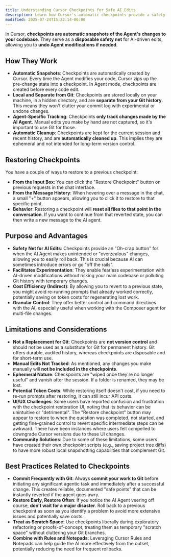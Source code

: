```yaml
---
title: Understanding Cursor Checkpoints for Safe AI Edits
description: Learn how Cursor's automatic checkpoints provide a safety net for AI-driven code changes and modifications.
modified: 2025-07-24T15:22:14-06:00
---
```


In Cursor, **checkpoints are automatic snapshots of the Agent's changes to your codebase**. They serve as a **disposable safety net** for AI-driven edits, allowing you to **undo Agent modifications if needed**.

## How They Work

- **Automatic Snapshots**: Checkpoints are automatically created by Cursor. Every time the Agent modifies your code, Cursor zips up the pre-change state into a checkpoint. In Agent mode, checkpoints are created before every code edit.
- **Local and Separate from Git**: Checkpoints are stored locally on your machine, in a hidden directory, and are **separate from your Git history**. This means they won't clutter your commit log with experimental or undone changes.
- **Agent-Specific Tracking**: Checkpoints **only track changes made by the AI Agent**. Manual edits you make by hand are not captured, so it's important to use Git for those.
- **Automatic Cleanup**: Checkpoints are kept for the current session and recent history, and are **automatically cleaned up**. This implies they are ephemeral and not intended for long-term version control.

## Restoring Checkpoints

You have a couple of ways to restore to a previous checkpoint:

- **From the Input Box**: You can click the "Restore Checkpoint" button on previous requests in the chat interface.
- **From the Message History**: When hovering over a message in the chat, a small "+" button appears, allowing you to click it to restore to that specific point.
- **Behavior**: Restoring a checkpoint will **reset all files to that point in the conversation**. If you want to continue from that reverted state, you can then write a new message to the AI agent.

## Purpose and Advantages

- **Safety Net for AI Edits**: Checkpoints provide an "Oh-crap button" for when the AI Agent makes unintended or "overzealous" changes, allowing you to easily roll back. This is crucial because AI can sometimes introduce errors or go "off the rails".
- **Facilitates Experimentation**: They enable fearless experimentation with AI-driven modifications without risking your main codebase or polluting Git history with temporary changes.
- **Cost Efficiency (Indirect)**: By allowing you to revert to a previous state, you might avoid re-running prompts that already worked correctly, potentially saving on token costs for regenerating lost work.
- **Granular Control**: They offer better control and command directives with the AI, especially useful when working with the Composer agent for multi-file changes.

## Limitations and Considerations

- **Not a Replacement for Git**: Checkpoints are **not version control** and should not be used as a substitute for Git for permanent history. Git offers durable, audited history, whereas checkpoints are disposable and for short-term use.
- **Manual Edits Not Tracked**: As mentioned, any changes you make manually will **not be included in the checkpoints**.
- **Ephemeral Nature**: Checkpoints are "wiped once they're no longer useful" and vanish after the session. If a folder is renamed, they may be lost.
- **Potential Token Costs**: While restoring itself doesn't cost, if you need to re-run prompts after restoring, it can still incur API costs.
- **UI/UX Challenges**: Some users have reported confusion and frustration with the checkpoint restoration UI, noting that its behavior can be unintuitive or "detrimental". The "Restore checkpoint" button may appear to restore to when the question was completed, not started, and getting fine-grained control to revert specific intermediate steps can be awkward. There have been instances where users felt compelled to downgrade Cursor versions due to these UI changes.
- **Community Solutions**: Due to some of these limitations, some users have created their own checkpoint scripts (e.g., saving project tree diffs) to have more robust local snapshotting capabilities that complement Git.

## Best Practices Related to Checkpoints

- **Commit Frequently with Git**: Always **commit your work to Git** before initiating any significant agentic task and immediately after a successful change. This creates reliable, documented "safe points" that can be instantly reverted if the agent goes awry.
- **Restore Early, Restore Often**: If you notice the AI Agent veering off course, **don't wait for a major disaster**. Roll back to a previous checkpoint as soon as you identify a problem to avoid more extensive issues and potentially save costs.
- **Treat as Scratch Space**: Use checkpoints liberally during exploratory refactoring or proofs-of-concept, treating them as temporary "scratch space" without cluttering your Git branches.
- **Combine with Rules and Notepads**: Leveraging Cursor Rules and Notepads can help guide the AI more effectively from the outset, potentially reducing the need for frequent rollbacks.
